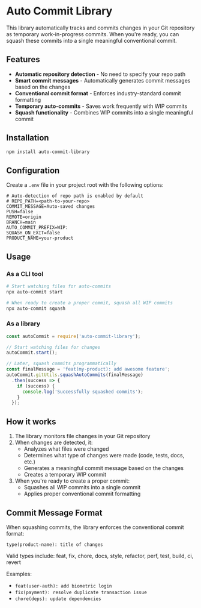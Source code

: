 
# Auto Commit Library

This library automatically tracks and commits changes in your Git repository as temporary work-in-progress commits. When you're ready, you can squash these commits into a single meaningful conventional commit.

## Features

- **Automatic repository detection** - No need to specify your repo path
- **Smart commit messages** - Automatically generates commit messages based on the changes
- **Conventional commit format** - Enforces industry-standard commit formatting
- **Temporary auto-commits** - Saves work frequently with WIP commits
- **Squash functionality** - Combines WIP commits into a single meaningful commit

## Installation

```bash
npm install auto-commit-library
```

## Configuration

Create a `.env` file in your project root with the following options:

```
# Auto-detection of repo path is enabled by default
# REPO_PATH=<path-to-your-repo>
COMMIT_MESSAGE=Auto-saved changes
PUSH=false
REMOTE=origin
BRANCH=main
AUTO_COMMIT_PREFIX=WIP:
SQUASH_ON_EXIT=false
PRODUCT_NAME=your-product
```

## Usage

### As a CLI tool

```bash
# Start watching files for auto-commits
npx auto-commit start

# When ready to create a proper commit, squash all WIP commits
npx auto-commit squash
```

### As a library

```javascript
const autoCommit = require('auto-commit-library');

// Start watching files for changes
autoCommit.start();

// Later, squash commits programmatically
const finalMessage = 'feat(my-product): add awesome feature';
autoCommit.gitUtils.squashAutoCommits(finalMessage)
  .then(success => {
    if (success) {
      console.log('Successfully squashed commits');
    }
  });
```

## How it works

1. The library monitors file changes in your Git repository
2. When changes are detected, it:
   - Analyzes what files were changed
   - Determines what type of changes were made (code, tests, docs, etc.)
   - Generates a meaningful commit message based on the changes
   - Creates a temporary WIP commit
3. When you're ready to create a proper commit:
   - Squashes all WIP commits into a single commit
   - Applies proper conventional commit formatting 

## Commit Message Format

When squashing commits, the library enforces the conventional commit format:

```
type(product-name): title of changes
```

Valid types include: feat, fix, chore, docs, style, refactor, perf, test, build, ci, revert

Examples:
- `feat(user-auth): add biometric login`
- `fix(payment): resolve duplicate transaction issue`
- `chore(deps): update dependencies`

